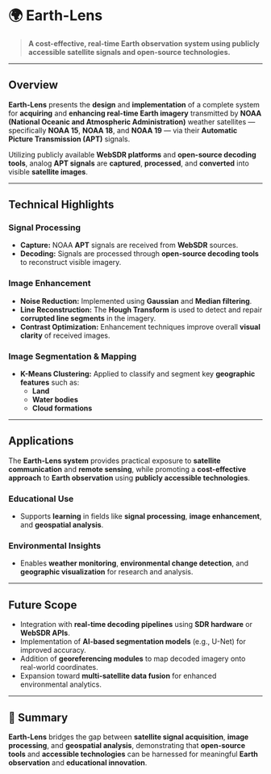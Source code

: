 # 🌍 Earth-Lens

> **A cost-effective, real-time Earth observation system using publicly accessible satellite signals and open-source technologies.**

---

## Overview

**Earth-Lens** presents the **design** and **implementation** of a complete system for **acquiring** and **enhancing real-time Earth imagery** transmitted by **NOAA (National Oceanic and Atmospheric Administration)** weather satellites — specifically **NOAA 15**, **NOAA 18**, and **NOAA 19** — via their **Automatic Picture Transmission (APT)** signals.

Utilizing publicly available **WebSDR platforms** and **open-source decoding tools**, analog **APT signals** are **captured**, **processed**, and **converted** into visible **satellite images**.

---

## Technical Highlights

###  Signal Processing
- **Capture:** NOAA **APT** signals are received from **WebSDR** sources.  
- **Decoding:** Signals are processed through **open-source decoding tools** to reconstruct visible imagery.  

###  Image Enhancement
- **Noise Reduction:** Implemented using **Gaussian** and **Median filtering**.  
- **Line Reconstruction:** The **Hough Transform** is used to detect and repair **corrupted line segments** in the imagery.  
- **Contrast Optimization:** Enhancement techniques improve overall **visual clarity** of received images.

### Image Segmentation & Mapping
- **K-Means Clustering:** Applied to classify and segment key **geographic features** such as:
  - **Land**
  - **Water bodies**
  - **Cloud formations**

---

##  Applications

The **Earth-Lens system** provides practical exposure to **satellite communication** and **remote sensing**, while promoting a **cost-effective approach** to **Earth observation** using **publicly accessible technologies**.

###  Educational Use
- Supports **learning** in fields like **signal processing**, **image enhancement**, and **geospatial analysis**.

###  Environmental Insights
- Enables **weather monitoring**, **environmental change detection**, and **geographic visualization** for research and analysis.

---

## Future Scope

- Integration with **real-time decoding pipelines** using **SDR hardware** or **WebSDR APIs**.  
- Implementation of **AI-based segmentation models** (e.g., U-Net) for improved accuracy.  
- Addition of **georeferencing modules** to map decoded imagery onto real-world coordinates.  
- Expansion toward **multi-satellite data fusion** for enhanced environmental analytics.

---

## 📖 Summary

**Earth-Lens** bridges the gap between **satellite signal acquisition**, **image processing**, and **geospatial analysis**, demonstrating that **open-source tools** and **accessible technologies** can be harnessed for meaningful **Earth observation** and **educational innovation**.

